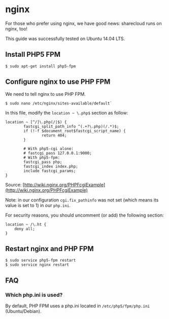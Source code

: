 # nginx

For those who prefer using nginx, we have good news: sharecloud runs on nginx, too!

This guide was successfully tested on Ubuntu 14.04 LTS.

## Install PHP5 FPM

	$ sudo apt-get install php5-fpm
	
## Configure nginx to use PHP FPM

We need to tell nginx to use PHP FPM.

	$ sudo nano /etc/nginx/sites-available/default`

In this file, modify the `location ~ \.php$` section as follow:
	
	location ~ [^/]\.php(/|$) {
			fastcgi_split_path_info ^(.+?\.php)(/.*)$;
			if (!-f $document_root$fastcgi_script_name) {
					return 404;
			}
			
			# With php5-cgi alone:
			# fastcgi_pass 127.0.0.1:9000;
			# With php5-fpm:
			fastcgi_pass php;
			fastcgi_index index.php;
			include fastcgi_params;
	}
	
Source: [http://wiki.nginx.org/PHPFcgiExample](http://wiki.nginx.org/PHPFcgiExample)

Note: in our configuration `cgi.fix_pathinfo` was not set (which means its value is set to 1) in our `php.ini`.

For security reasons, you should uncomment (or add) the following section:

	location ~ /\.ht {
		deny all;
	}
	
## Restart nginx and PHP FPM

	$ sudo service php5-fpm restart
	$ sudo service nginx restart
	
## FAQ

### Which php.ini is used?

By default, PHP FPM uses a php.ini located in `/etc/php5/fpm/php.ini` (Ubuntu/Debian).